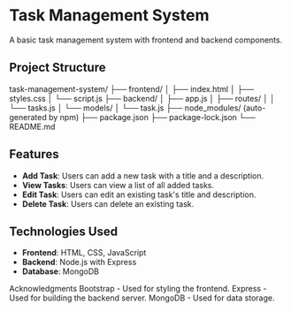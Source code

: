 # Task Management System

A basic task management system with frontend and backend components.

## Project Structure

task-management-system/
├── frontend/
│ ├── index.html
│ ├── styles.css
│ └── script.js
├── backend/
│ ├── app.js
│ ├── routes/
│ │ └── tasks.js
│ └── models/
│ └── task.js
├── node_modules/ (auto-generated by npm)
├── package.json
├── package-lock.json
└── README.md



## Features

- **Add Task**: Users can add a new task with a title and a description.
- **View Tasks**: Users can view a list of all added tasks.
- **Edit Task**: Users can edit an existing task's title and description.
- **Delete Task**: Users can delete an existing task.

## Technologies Used

- **Frontend**: HTML, CSS, JavaScript
- **Backend**: Node.js with Express
- **Database**: MongoDB

Acknowledgments
Bootstrap - Used for styling the frontend.
Express - Used for building the backend server.
MongoDB - Used for data storage.
